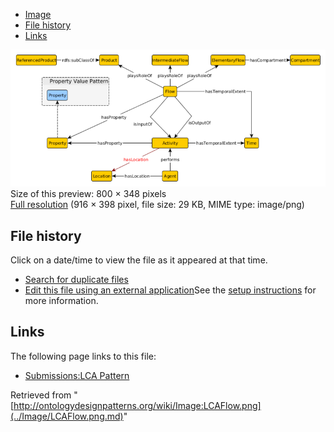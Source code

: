 * [Image](../Image/LCAFlow.png.md#file)
* [File history](../Image/LCAFlow.png.md#filehistory)
* [Links](../Image/LCAFlow.png.md#filelinks)

[![Image:LCAFlow.png](../images/thumb/4/4b/LCAFlow.png/800px-LCAFlow.png)](../images/4/4b/LCAFlow.png)  
Size of this preview: 800 × 348 pixels  
[Full resolution](../images/4/4b/LCAFlow.png)‎ (916 × 398 pixel, file size: 29 KB, MIME type: image/png)

## File history

Click on a date/time to view the file as it appeared at that time.



  
* [Search for duplicate files](http://ontologydesignpatterns.org/wiki/Special:FileDuplicateSearch/LCAFlow.png "Special:FileDuplicateSearch/LCAFlow.png")
* [Edit this file using an external application](http://ontologydesignpatterns.org/wiki/index.php?title=Image:LCAFlow.png&action=edit&externaledit=true&mode=file "Image:LCAFlow.png")See the [setup instructions](http://www.mediawiki.org/wiki/Manual:External_editors "http://www.mediawiki.org/wiki/Manual:External_editors") for more information.

## Links



The following page links to this file:


* [Submissions:LCA Pattern](../Submissions/LCA_Pattern.md "Submissions:LCA Pattern")


Retrieved from "[http://ontologydesignpatterns.org/wiki/Image:LCAFlow.png](../Image/LCAFlow.png.md)"